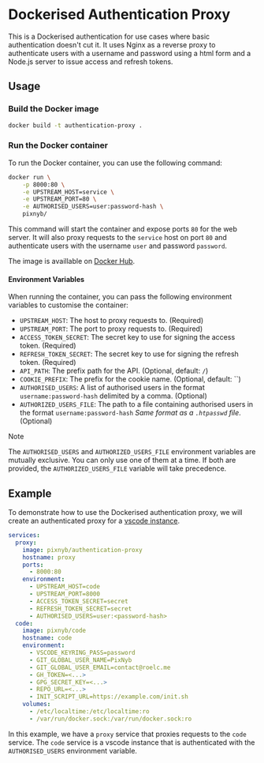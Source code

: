 # Dockerised Authentication Proxy

This is a Dockerised authentication for use cases where basic authentication doesn't cut it.
It uses Nginx as a reverse proxy to authenticate users with a username and password using a html form and a Node.js server to issue access and refresh tokens.

## Usage

### Build the Docker image

```bash
docker build -t authentication-proxy .
```

### Run the Docker container

To run the Docker container, you can use the following command:

```bash
docker run \
    -p 8000:80 \
    -e UPSTREAM_HOST=service \
    -e UPSTREAM_PORT=80 \
    -e AUTHORISED_USERS=user:password-hash \
    pixnyb/
```

This command will start the container and expose ports `80` for the web server. It will also proxy requests to the `service` host on port `80` and authenticate users with the username `user` and password `password`.

The image is availlable on [Docker Hub](https://hub.docker.com/r/pixnyb/authentication-proxy).

#### Environment Variables

When running the container, you can pass the following environment variables to customise the container:

- `UPSTREAM_HOST`: The host to proxy requests to. (Required)
- `UPSTREAM_PORT`: The port to proxy requests to. (Required)
- `ACCESS_TOKEN_SECRET`: The secret key to use for signing the access token. (Required)
- `REFRESH_TOKEN_SECRET`: The secret key to use for signing the refresh token. (Required)
- `API_PATH`: The prefix path for the API. (Optional, default: `/`)
- `COOKIE_PREFIX`: The prefix for the cookie name. (Optional, default: ``)
- `AUTHORISED_USERS`: A list of authorised users in the format `username:password-hash` delimited by a comma. (Optional)
- `AUTHORIZED_USERS_FILE`: The path to a file containing authorised users in the format `username:password-hash` *Same format as a `.htpasswd` file*. (Optional)

> [!NOTE]
> The `AUTHORISED_USERS` and `AUTHORIZED_USERS_FILE` environment variables are mutually exclusive. You can only use one of them at a time. If both are provided, the `AUTHORIZED_USERS_FILE` variable will take precedence.

## Example

To demonstrate how to use the Dockerised authentication proxy, we will create an authenticated proxy for a [vscode instance](https://hub.docker.com/r/pixnyb/code).

```yaml
services:
  proxy:
    image: pixnyb/authentication-proxy
    hostname: proxy
    ports:
      - 8000:80
    environment:
      - UPSTREAM_HOST=code
      - UPSTREAM_PORT=8000
      - ACCESS_TOKEN_SECRET=secret
      - REFRESH_TOKEN_SECRET=secret
      - AUTHORISED_USERS=user:<password-hash>
  code:
    image: pixnyb/code
    hostname: code
    environment:
      - VSCODE_KEYRING_PASS=password
      - GIT_GLOBAL_USER_NAME=PixNyb
      - GIT_GLOBAL_USER_EMAIL=contact@roelc.me
      - GH_TOKEN=<...>
      - GPG_SECRET_KEY=<...>
      - REPO_URL=<...>
      - INIT_SCRIPT_URL=https://example.com/init.sh
    volumes:
      - /etc/localtime:/etc/localtime:ro
      - /var/run/docker.sock:/var/run/docker.sock:ro
```

In this example, we have a `proxy` service that proxies requests to the `code` service. The `code` service is a vscode instance that is authenticated with the `AUTHORISED_USERS` environment variable.